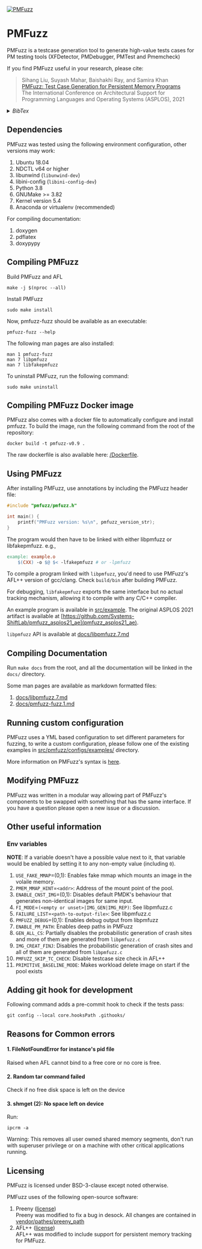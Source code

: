 [![PMFuzz](https://github.com/Systems-ShiftLab/pmfuzz/actions/workflows/python-app.yml/badge.svg)](https://github.com/Systems-ShiftLab/pmfuzz/actions/workflows/python-app.yml)

# PMFuzz

PMFuzz is a testcase generation tool to generate high-value tests cases for PM testing tools (XFDetector, PMDebugger, PMTest and Pmemcheck)

If you find PMFuzz useful in your research, please cite:

> Sihang Liu, Suyash Mahar, Baishakhi Ray, and Samira Khan  
> [PMFuzz: Test Case Generation for Persistent Memory Programs](https://www.cs.virginia.edu/~smk9u/Liu_PMFuzz_ASPLOS21.pdf)  
> The International Conference on Architectural Support for Programming Languages and Operating Systems (ASPLOS), 2021


<details><summary><i>BibTex</i></summary>
<p>

```
@inproceedings{liu2021pmfuzz,
  title={PMFuzz: Test Case Generation for Persistent Memory Programs},
  author={Liu, Sihang and Mahar, Suyash and Ray, Baishakhi and Khan, Samira},
  booktitle={Proceedings of the Twenty-sixth International Conference on Architectural Support for Programming Languages and Operating Systems},
  year={2021}
}
```

</p>
</details>

## Dependencies
PMFuzz was tested using the following environment configuration, other versions may work:  
1. Ubuntu 18.04
2. NDCTL v64 or higher
3. libunwind (`libunwind-dev`)
4. libini-config (`libini-config-dev`)
5. Python 3.8
6. GNUMake >= 3.82
7. Kernel version 5.4
8. Anaconda or virtualenv (recommended)

For compiling documentation:  
1. doxygen
2. pdflatex
3. doxypypy

## Compiling PMFuzz

Build PMFuzz and AFL
```
make -j $(nproc --all)
```

Install PMFuzz
```
sudo make install
```

Now, pmfuzz-fuzz should be available as an executable:
```
pmfuzz-fuzz --help
```

The following man pages are also installed:
```
man 1 pmfuzz-fuzz
man 7 libpmfuzz
man 7 libfakepmfuzz
```

To uninstall PMFuzz, run the following command:
```
sudo make uninstall
```

## Compiling PMFuzz Docker image
PMFuzz also comes with a docker file to automatically configure and install pmfuzz. To build the image, run the following command from the root of the repository:
```shell
docker build -t pmfuzz-v0.9 .
```

The raw dockerfile is also available here: [/Dockerfile](Dockerfile).

## Using PMFuzz
After installing PMFuzz, use annotations by including the PMFuzz
header file:

```c
#include "pmfuzz/pmfuzz.h"

int main() {
	printf("PMFuzz version: %s\n", pmfuzz_version_str);
}
```

The program would then have to be linked with either libpmfuzz or
libfakepmfuzz. e.g.,

```makefile
example: example.o
	$(CXX) -o $@ $< -lfakepmfuzz # or -lpmfuzz
```

To compile a program linked with `libpmfuzz`, you'd need to use
PMFuzz's AFL++ version of gcc/clang. Check `build/bin` after building PMFuzz.

For debugging, `libfakepmfuzz` exports the
same interface but no actual tracking mechanism, allowing it to
compile with any C/C++ compiler.

An example program is available in [src/example](src/example). The
original ASPLOS 2021 artifact is available at
[https://github.com/Systems-ShiftLab/pmfuzz_asplos21_ae](pmfuzz_asplos21_ae).

`libpmfuzz` API is available at [docs/libpmfuzz.7.md](docs/libpmfuzz.7.md)


## Compiling Documentation
Run `make docs` from the root, and all the documentation will be
linked in the `docs/` directory.

Some man pages are available as markdown formatted files:
1. [docs/libpmfuzz.7.md](docs/libpmfuzz.7.md)
2. [docs/pmfuzz-fuzz.1.md](docs/pmfuzz-fuzz.1.md)

## Running custom configuration
PMFuzz uses a YML based configuration to set different parameters for
fuzzing, to write a custom configuration, please follow one of the
existing examples in [src/pmfuzz/configs/examples/][config_examples]
directory.

More information on PMFuzz's syntax is [here][1].

## Modifying PMFuzz
PMFuzz was written in a modular way allowing part of PMFuzz's components to be 
swapped with something that has the same interface. If you have a question
please open a new issue or a discussion.

## Other useful information
### Env variables
**NOTE**: If a variable doesn't have a possible value next to it, that variable would be enabled by setting
it to any non-empty value (including `0`).  
1. `USE_FAKE_MMAP`=(0,1): Enables fake mmap which mounts an image in the volaile memory.
2. `PMEM_MMAP_HINT`=`<addr>`: Address of the mount point of the pool.
3. `ENABLE_CNST_IMG`=(0,1): Disables default PMDK's behaviour that generates non-identical images for same input.
4. `FI_MODE`=`(<empty or unset>|IMG_GEN|IMG_REP)`: See libpmfuzz.c
5. `FAILURE_LIST`=`<path-to-output-file>`: See libpmfuzz.c
6. `PMFUZZ_DEBUG`=(0,1): Enables debug output from libpmfuzz
6. `ENABLE_PM_PATH`: Enables deep paths in PMFuzz
7. `GEN_ALL_CS`: Partially disables the probabilistic generation of crash sites and more of them are generated from `libpmfuzz.c`
8. `IMG_CREAT_FINJ`: Disables the probabilistic generation of crash sites and all of them are generated from `libpmfuzz.c`
9. `PMFUZZ_SKIP_TC_CHECK`: Disable testcase size check in AFL++
10. `PRIMITIVE_BASELINE_MODE`: Makes workload delete image on start if the pool exists

## Adding git hook for development
Following command adds a pre-commit hook to check if the tests pass:

``` shell
git config --local core.hooksPath .githooks/
```

## Reasons for Common errors
#### 1. FileNotFoundError for instance's pid file
Raised when AFL cannot bind to a free core or no core is free.
#### 2. Random tar command failed
Check if no free disk space is left on the device
#### 3. shmget (2): No space left on device
Run:
```
ipcrm -a
```

Warning: This removes all user owned shared memory segments, don't run
with superuser privilege or on a machine with other critical
applications running.


## Licensing
PMFuzz is licensed under BSD-3-clause except noted otherwise.

PMFuzz uses of the following open-source software:
1. Preeny ([license](https://github.com/zardus/preeny/blob/ef63823020f373b3729a14ee4106b45eefa3271c/LICENSE))  
   Preeny was modified to fix a bug in desock. All changes are
   contained in
   [vendor/pathes/preeny_path](vendor/patches/preeny.git_patch)
2. AFL++ ([license](vendor/AFLplusplus-2.63c/LICENSE))  
   AFL++ was modified to include support for
   persistent memory tracking for PMFuzz.

[config_examples]: src/pmfuzz/configs/examples/
[pmfuzz-fuzz.py]: src/pmfuzz/pmfuzz-fuzz.py
[1]: src/pmfuzz/README.md
